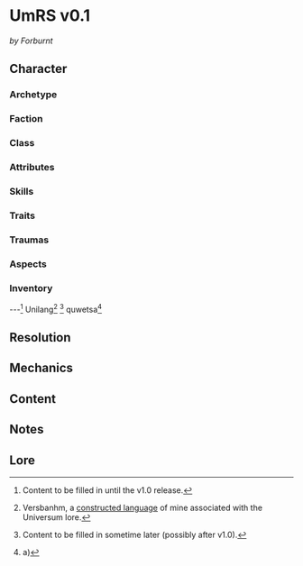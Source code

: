 # UmRS v0.1
*by Forburnt*

## Character

### Archetype
### Faction
### Class
### Attributes
### Skills
### Traits
### Traumas
### Aspects
### Inventory
---[^wip]
Unilang[^vb]
[^todo]
quwetsa[^quwe_juwe]

## Resolution

## Mechanics

## Content

## Notes
[^wip]: Content to be filled in until the v1.0 release.
[^todo]: Content to be filled in sometime later (possibly after v1.0).
[^vb]: Versbanhm, a [constructed language](https://en.wikipedia.org/wiki/Constructed_language) of mine associated with the Universum lore.
[^quwe_juwe]: a)

## Lore

